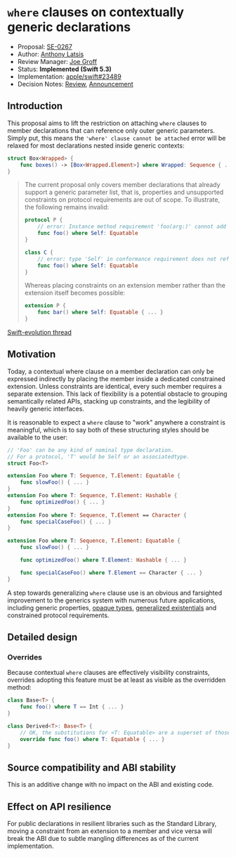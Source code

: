 # `where` clauses on contextually generic declarations

* Proposal: [SE-0267](0267-where-on-contextually-generic.md)
* Author: [Anthony Latsis](https://github.com/AnthonyLatsis)
* Review Manager: [Joe Groff](https://github.com/jckarter)
* Status: **Implemented (Swift 5.3)**
* Implementation: [apple/swift#23489](https://github.com/apple/swift/pull/23489)
* Decision Notes: [Review](https://forums.swift.org/t/se-0267-where-clauses-on-contextually-generic-declarations/30051/49), [Announcement](https://forums.swift.org/t/accepted-se-0267-where-clauses-on-contextually-generic-declarations/30474)

## Introduction

This proposal aims to lift the restriction on attaching `where` clauses to member declarations that can reference only outer generic parameters. Simply put, this means the `'where' clause cannot be attached` error will be relaxed for most declarations nested inside generic contexts:

```swift
struct Box<Wrapped> {
    func boxes() -> [Box<Wrapped.Element>] where Wrapped: Sequence { ... }
}

```

> The current proposal only covers member declarations that already support a generic parameter list, that is, properties and unsupported constraints on protocol requirements are out of scope.
> To illustrate, the following remains invalid:
> ```swift
> protocol P {
>     // error: Instance method requirement 'foo(arg:)' cannot add constraint 'Self: Equatable' on 'Self'
>     func foo() where Self: Equatable  
> }
>
> class C {
>     // error: type 'Self' in conformance requirement does not refer to a generic parameter or associated type
>     func foo() where Self: Equatable  
> }
> ```
> Whereas placing constraints on an extension member rather than the extension itself becomes possible:
> ```swift
> extension P {
>     func bar() where Self: Equatable { ... }
> }
> ```

[Swift-evolution thread](https://forums.swift.org/t/where-clauses-on-contextually-generic-declaractions/22449)

## Motivation

Today, a contextual where clause on a member declaration can only be expressed indirectly by placing the member inside a dedicated constrained extension. Unless constraints are identical, every such member requires a separate extension.
This lack of flexibility is a potential obstacle to grouping semantically related APIs, stacking up constraints, and the legibility of heavily generic interfaces.

It is reasonable to expect a `where` clause to "work" anywhere a constraint is meaningful, which is to say both of these structuring styles should be available to the user:

```swift
// 'Foo' can be any kind of nominal type declaration.
// For a protocol, 'T' would be Self or an associatedtype.
struct Foo<T>  

extension Foo where T: Sequence, T.Element: Equatable {
    func slowFoo() { ... }
}
extension Foo where T: Sequence, T.Element: Hashable {
    func optimizedFoo() { ... }
}
extension Foo where T: Sequence, T.Element == Character {
    func specialCaseFoo() { ... }
}

extension Foo where T: Sequence, T.Element: Equatable {
    func slowFoo() { ... }

    func optimizedFoo() where T.Element: Hashable { ... }

    func specialCaseFoo() where T.Element == Character { ... }
}
```
A step towards generalizing `where` clause use is an obvious and farsighted improvement to the generics
system with numerous future applications, including generic properties, [opaque types](https://github.com/swiftlang/swift-evolution/blob/master/proposals/0244-opaque-result-types.md), [generalized
existentials](https://github.com/apple/swift/blob/master/docs/GenericsManifesto.md#generalized-existentials) and constrained protocol requirements. 

## Detailed design
### Overrides

Because contextual `where` clauses are effectively visibility constraints, overrides adopting this feature must be at least as visible as the overridden method:

```swift 
class Base<T> {
    func foo() where T == Int { ... }
}

class Derived<T>: Base<T> {
    // OK, the substitutions for <T: Equatable> are a superset of those for <T == Int>
    override func foo() where T: Equatable { ... } 
}
```

## Source compatibility and ABI stability

This is an additive change with no impact on the ABI and existing code.

## Effect on API resilience

For public declarations in resilient libraries such as the Standard Library, moving a constraint from an extension to a member and vice versa will break the ABI due to subtle mangling differences as of the current implementation.
